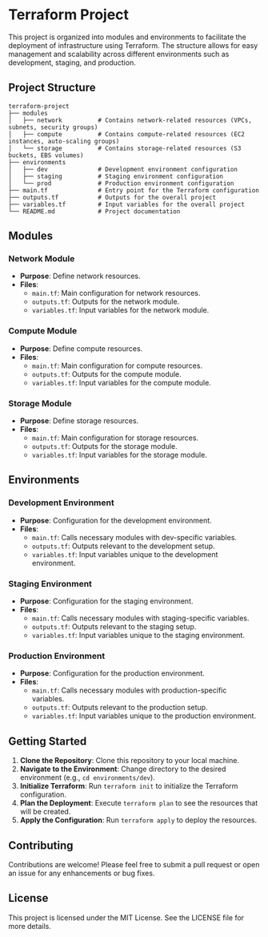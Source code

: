 # Terraform Project

This project is organized into modules and environments to facilitate the deployment of infrastructure using Terraform. The structure allows for easy management and scalability across different environments such as development, staging, and production.

## Project Structure

```
terraform-project
├── modules
│   ├── network          # Contains network-related resources (VPCs, subnets, security groups)
│   ├── compute          # Contains compute-related resources (EC2 instances, auto-scaling groups)
│   └── storage          # Contains storage-related resources (S3 buckets, EBS volumes)
├── environments
│   ├── dev              # Development environment configuration
│   ├── staging          # Staging environment configuration
│   └── prod             # Production environment configuration
├── main.tf              # Entry point for the Terraform configuration
├── outputs.tf           # Outputs for the overall project
├── variables.tf         # Input variables for the overall project
└── README.md            # Project documentation
```

## Modules

### Network Module
- **Purpose**: Define network resources.
- **Files**:
  - `main.tf`: Main configuration for network resources.
  - `outputs.tf`: Outputs for the network module.
  - `variables.tf`: Input variables for the network module.

### Compute Module
- **Purpose**: Define compute resources.
- **Files**:
  - `main.tf`: Main configuration for compute resources.
  - `outputs.tf`: Outputs for the compute module.
  - `variables.tf`: Input variables for the compute module.

### Storage Module
- **Purpose**: Define storage resources.
- **Files**:
  - `main.tf`: Main configuration for storage resources.
  - `outputs.tf`: Outputs for the storage module.
  - `variables.tf`: Input variables for the storage module.

## Environments

### Development Environment
- **Purpose**: Configuration for the development environment.
- **Files**:
  - `main.tf`: Calls necessary modules with dev-specific variables.
  - `outputs.tf`: Outputs relevant to the development setup.
  - `variables.tf`: Input variables unique to the development environment.

### Staging Environment
- **Purpose**: Configuration for the staging environment.
- **Files**:
  - `main.tf`: Calls necessary modules with staging-specific variables.
  - `outputs.tf`: Outputs relevant to the staging setup.
  - `variables.tf`: Input variables unique to the staging environment.

### Production Environment
- **Purpose**: Configuration for the production environment.
- **Files**:
  - `main.tf`: Calls necessary modules with production-specific variables.
  - `outputs.tf`: Outputs relevant to the production setup.
  - `variables.tf`: Input variables unique to the production environment.

## Getting Started

1. **Clone the Repository**: Clone this repository to your local machine.
2. **Navigate to the Environment**: Change directory to the desired environment (e.g., `cd environments/dev`).
3. **Initialize Terraform**: Run `terraform init` to initialize the Terraform configuration.
4. **Plan the Deployment**: Execute `terraform plan` to see the resources that will be created.
5. **Apply the Configuration**: Run `terraform apply` to deploy the resources.

## Contributing

Contributions are welcome! Please feel free to submit a pull request or open an issue for any enhancements or bug fixes.

## License

This project is licensed under the MIT License. See the LICENSE file for more details.